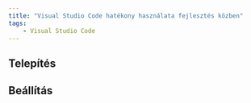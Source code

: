 ```yaml
---
title: "Visual Studio Code hatékony használata fejlesztés közben"
tags:
    - Visual Studio Code
---
```


## Telepítés

## Beállítás